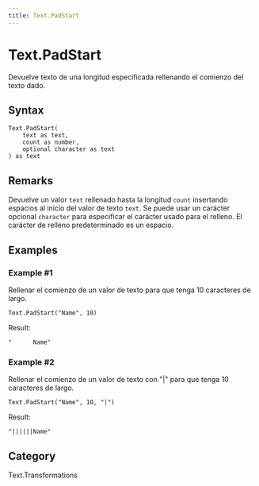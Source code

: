 ```yaml
---
title: Text.PadStart
---
```


# Text.PadStart


Devuelve texto de una longitud especificada rellenando el comienzo del texto dado.


## Syntax

```powerquery
Text.PadStart(
    text as text,
    count as number,
    optional character as text
) as text
```


## Remarks

Devuelve un valor <code>text</code> rellenado hasta la longitud <code>count</code> insertando espacios al inicio del valor de texto <code>text</code>.    Se puede usar un carácter opcional <code>character</code> para especificar el carácter usado para el relleno. El carácter de relleno predeterminado es un espacio.


## Examples

### Example #1 
Rellenar el comienzo de un valor de texto para que tenga 10 caracteres de largo.
```powerquery
Text.PadStart("Name", 10)
```

Result: 
```powerquery
"      Name"
```


### Example #2 
Rellenar el comienzo de un valor de texto con &#34;|&#34; para que tenga 10 caracteres de largo.
```powerquery
Text.PadStart("Name", 10, "|")
```

Result: 
```powerquery
"||||||Name"
```




## Category
Text.Transformations
